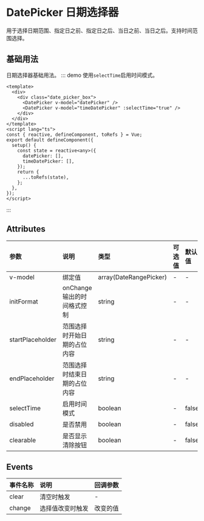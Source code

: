 # DatePicker 日期选择器

用于选择日期范围、指定日之前、指定日之后、当日之前、当日之后。支持时间范围选择。

## 基础用法

日期选择器基础用法。
::: demo 使用`selectTime`启用时间模式。

```vue
<template>
  <div>
    <div class="date_picker_box">
      <DatePicker v-model="datePicker" />
      <DatePicker v-model="timeDatePicker" :selectTime="true" />
    </div>
  </div>
</template>
<script lang="ts">
const { reactive, defineComponent, toRefs } = Vue;
export default defineComponent({
  setup() {
    const state = reactive<any>({
      datePicker: [],
      timeDatePicker: [],
    });
    return {
      ...toRefs(state),
    };
  },
});
</script>
```

:::

## Attributes

| 参数             | 说明                         | 类型                   | 可选值 | 默认值 |
| :--------------- | :--------------------------- | :--------------------- | :----- | :----- |
| v-model          | 绑定值                       | array(DateRangePicker) | -      | -      |
| initFormat       | onChange 输出的时间格式控制  | string                 | -      | -      |
| startPlaceholder | 范围选择时开始日期的占位内容 | string                 | -      | -      |
| endPlaceholder   | 范围选择时结束日期的占位内容 | string                 | -      | -      |
| selectTime       | 启用时间模式                 | boolean                | -      | false  |
| disabled         | 是否禁用                     | boolean                | -      | false  |
| clearable        | 是否显示清除按钮             | boolean                | -      | false  |

## Events

| 事件名称 | 说明             | 回调参数 |
| :------- | :--------------- | :------- |
| clear    | 清空时触发       | -        |
| change   | 选择值改变时触发 | 改变的值 |
